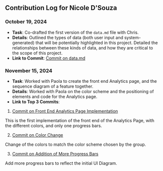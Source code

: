 ## Contribution Log for Nicole D'Souza

### October 19, 2024
- **Task**: Co-drafted the first version of the `data.md` file with Chris.
- **Details**: Outlined the types of data (both user input and system-generated) that will be potentially highlighted in this project. Detailed the relationships between these kinds of data, and how they are critical to the scope of this project.
- **Link to Commit**: [Commit on data.md](https://github.com/tannneer/CS326-GroupProject/blob/0c6390ee60cee33bce3ad23c67dc1e2f40bf6fb2/team/markdowns/data.md)

### November 15, 2024
- **Task**: Worked with Paola to create the front end Analytics page, and the sequence diagram of a feature together.
- **Details**: Worked with Paola on the color scheme and the positioning of elements and code for the Analytics page.
- **Link to Top 3 Commits**:
1. [Commit on Front End Analytics Page Implementation](https://github.com/tannneer/CS326-GroupProject/commit/e8ad1c06bac17f5ce74c30189738a94652f0ec75)

This is the first implementation of the front end of the Analytics Page, with the different colors, and only one progress bars. 

2. [Commit on Color Change](https://github.com/tannneer/CS326-GroupProject/commit/95bdecdc7d22a1121cd58f6a17b525407eda23fa)

Change of the colors to match the color scheme chosen by the group. 

3. [Commit on Addition of More Progress Bars](https://github.com/tannneer/CS326-GroupProject/commit/95bdecdc7d22a1121cd58f6a17b525407eda23fa)

Add more progress bars to reflect the initial UI Diagram. 
